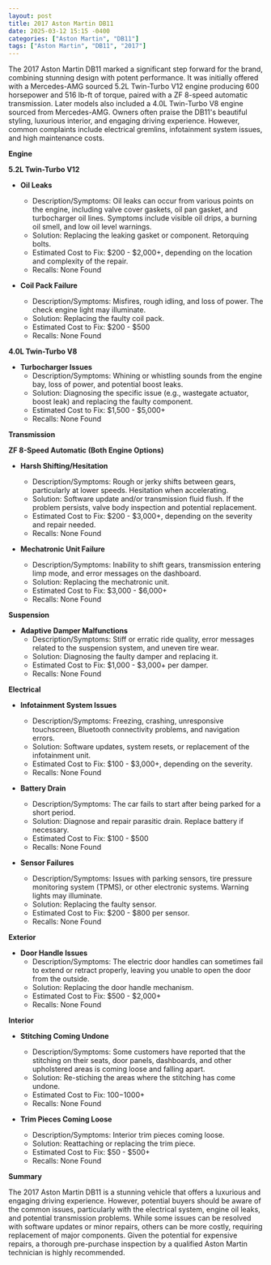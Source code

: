 ```yaml
---
layout: post
title: 2017 Aston Martin DB11
date: 2025-03-12 15:15 -0400
categories: ["Aston Martin", "DB11"]
tags: ["Aston Martin", "DB11", "2017"]
---
```

The 2017 Aston Martin DB11 marked a significant step forward for the brand, combining stunning design with potent performance. It was initially offered with a Mercedes-AMG sourced 5.2L Twin-Turbo V12 engine producing 600 horsepower and 516 lb-ft of torque, paired with a ZF 8-speed automatic transmission. Later models also included a 4.0L Twin-Turbo V8 engine sourced from Mercedes-AMG. Owners often praise the DB11's beautiful styling, luxurious interior, and engaging driving experience. However, common complaints include electrical gremlins, infotainment system issues, and high maintenance costs.

**Engine**

**5.2L Twin-Turbo V12**

*   **Oil Leaks**
    *   Description/Symptoms: Oil leaks can occur from various points on the engine, including valve cover gaskets, oil pan gasket, and turbocharger oil lines. Symptoms include visible oil drips, a burning oil smell, and low oil level warnings.
    *   Solution: Replacing the leaking gasket or component. Retorquing bolts.
    *   Estimated Cost to Fix: $200 - $2,000+, depending on the location and complexity of the repair.
    *   Recalls: None Found

*   **Coil Pack Failure**
    *   Description/Symptoms: Misfires, rough idling, and loss of power. The check engine light may illuminate.
    *   Solution: Replacing the faulty coil pack.
    *   Estimated Cost to Fix: $200 - $500
    *   Recalls: None Found

**4.0L Twin-Turbo V8**

*   **Turbocharger Issues**
    *   Description/Symptoms: Whining or whistling sounds from the engine bay, loss of power, and potential boost leaks.
    *   Solution: Diagnosing the specific issue (e.g., wastegate actuator, boost leak) and replacing the faulty component.
    *   Estimated Cost to Fix: $1,500 - $5,000+
    *   Recalls: None Found

**Transmission**

**ZF 8-Speed Automatic (Both Engine Options)**

*   **Harsh Shifting/Hesitation**
    *   Description/Symptoms: Rough or jerky shifts between gears, particularly at lower speeds. Hesitation when accelerating.
    *   Solution: Software update and/or transmission fluid flush. If the problem persists, valve body inspection and potential replacement.
    *   Estimated Cost to Fix: $200 - $3,000+, depending on the severity and repair needed.
    *   Recalls: None Found

*   **Mechatronic Unit Failure**
    *   Description/Symptoms: Inability to shift gears, transmission entering limp mode, and error messages on the dashboard.
    *   Solution: Replacing the mechatronic unit.
    *   Estimated Cost to Fix: $3,000 - $6,000+
    *   Recalls: None Found

**Suspension**

*   **Adaptive Damper Malfunctions**
    *   Description/Symptoms: Stiff or erratic ride quality, error messages related to the suspension system, and uneven tire wear.
    *   Solution: Diagnosing the faulty damper and replacing it.
    *   Estimated Cost to Fix: $1,000 - $3,000+ per damper.
    *   Recalls: None Found

**Electrical**

*   **Infotainment System Issues**
    *   Description/Symptoms: Freezing, crashing, unresponsive touchscreen, Bluetooth connectivity problems, and navigation errors.
    *   Solution: Software updates, system resets, or replacement of the infotainment unit.
    *   Estimated Cost to Fix: $100 - $3,000+, depending on the severity.
    *   Recalls: None Found

*   **Battery Drain**
    *   Description/Symptoms: The car fails to start after being parked for a short period.
    *   Solution: Diagnose and repair parasitic drain. Replace battery if necessary.
    *   Estimated Cost to Fix: $100 - $500
    *   Recalls: None Found

*   **Sensor Failures**
    *   Description/Symptoms: Issues with parking sensors, tire pressure monitoring system (TPMS), or other electronic systems. Warning lights may illuminate.
    *   Solution: Replacing the faulty sensor.
    *   Estimated Cost to Fix: $200 - $800 per sensor.
    *   Recalls: None Found

**Exterior**

*   **Door Handle Issues**
    *   Description/Symptoms: The electric door handles can sometimes fail to extend or retract properly, leaving you unable to open the door from the outside.
    *   Solution: Replacing the door handle mechanism.
    *   Estimated Cost to Fix: $500 - $2,000+
    *   Recalls: None Found

**Interior**

*   **Stitching Coming Undone**
    * Description/Symptoms: Some customers have reported that the stitching on their seats, door panels, dashboards, and other upholstered areas is coming loose and falling apart.
    * Solution: Re-stiching the areas where the stitching has come undone.
    * Estimated Cost to Fix: $100-$1000+
    * Recalls: None Found

*   **Trim Pieces Coming Loose**
    * Description/Symptoms: Interior trim pieces coming loose.
    * Solution: Reattaching or replacing the trim piece.
    * Estimated Cost to Fix: $50 - $500+
    * Recalls: None Found

**Summary**

The 2017 Aston Martin DB11 is a stunning vehicle that offers a luxurious and engaging driving experience. However, potential buyers should be aware of the common issues, particularly with the electrical system, engine oil leaks, and potential transmission problems. While some issues can be resolved with software updates or minor repairs, others can be more costly, requiring replacement of major components. Given the potential for expensive repairs, a thorough pre-purchase inspection by a qualified Aston Martin technician is highly recommended.

